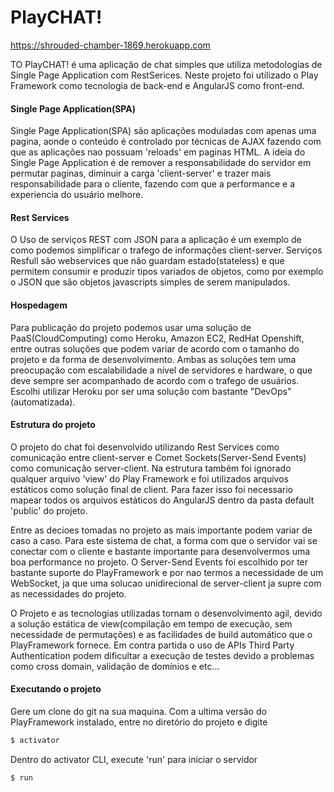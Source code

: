 # PlayCHAT!

https://shrouded-chamber-1869.herokuapp.com

TO PlayCHAT! é uma aplicação de chat simples que utiliza metodologias de Single Page Application com RestSerices. Neste projeto foi utilizado o Play Framework como tecnologia de back-end e AngularJS como front-end.

#### Single Page Application(SPA)
Single Page Application(SPA) são aplicações moduladas com apenas uma pagina, aonde o conteúdo é controlado por técnicas de AJAX fazendo com que as aplicações nao possuam 'reloads' em paginas HTML. A ideia do Single Page Application é de remover a responsabilidade do servidor em permutar paginas, diminuir a carga 'client-server' e trazer mais responsabilidade para o cliente, fazendo com que a performance e a experiencia do usuário melhore.

#### Rest Services
O Uso de serviços REST com JSON para a aplicação é um exemplo de como podemos simplificar o trafego de informações client-server. Serviços Resfull são webservices que não guardam estado(stateless) e que permitem consumir e produzir tipos variados de objetos, como por exemplo o JSON que são objetos javascripts simples de serem manipulados.

#### Hospedagem
Para publicação do projeto podemos usar uma solução de PaaS(CloudComputing) como Heroku, Amazon EC2, RedHat Openshift, entre outras soluções que podem variar de acordo com o tamanho do projeto e da forma de desenvolvimento. Ambas as soluções tem uma preocupação com escalabilidade a nível de servidores e hardware, o que deve sempre ser acompanhado de acordo com o trafego de usuários. Escolhi utilizar Heroku por ser uma solução com bastante "DevOps" (automatizada).

#### Estrutura do projeto
O projeto do chat foi desenvolvido utilizando Rest Services como comunicação entre client-server e Comet Sockets(Server-Send Events) como comunicação server-client. Na estrutura também foi ignorado qualquer arquivo 'view' do Play Framework e foi utilizados arquivos estáticos como solução final de client. Para fazer isso foi necessario mapear todos os arquivos estáticos do AngularJS dentro da pasta default 'public' do projeto.

Entre as decioes tomadas no projeto as mais importante podem variar de caso a caso. Para este sistema de chat, a forma com que o servidor vai se conectar com o cliente e bastante importante para desenvolvermos uma boa performance no projeto. O Server-Send Events foi escolhido por ter bastante suporte do PlayFramework e por nao termos a necessidade de um WebSocket, ja que uma solucao unidirecional de server-client ja supre com as necessidades do projeto.

O Projeto e as tecnologias utilizadas tornam o desenvolvimento agil, devido a solução estática de view(compilação em tempo de execução, sem necessidade de permutações) e as facilidades de build automático que o PlayFramework fornece. Em contra partida o uso de APIs Third Party Authentication podem dificultar a execução de testes devido a problemas como cross domain, validação de domínios e etc...

#### Executando o projeto

Gere um clone do git na sua maquina. Com a ultima versão do PlayFramework instalado, entre no diretório do projeto e digite
```sh
$ activator
```
Dentro do activator CLI, execute 'run' para iniciar o servidor
```sh
$ run
```